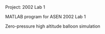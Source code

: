 Project: 2002 Lab 1

MATLAB program for ASEN 2002 Lab 1

Zero-pressure high altitude balloon simulation